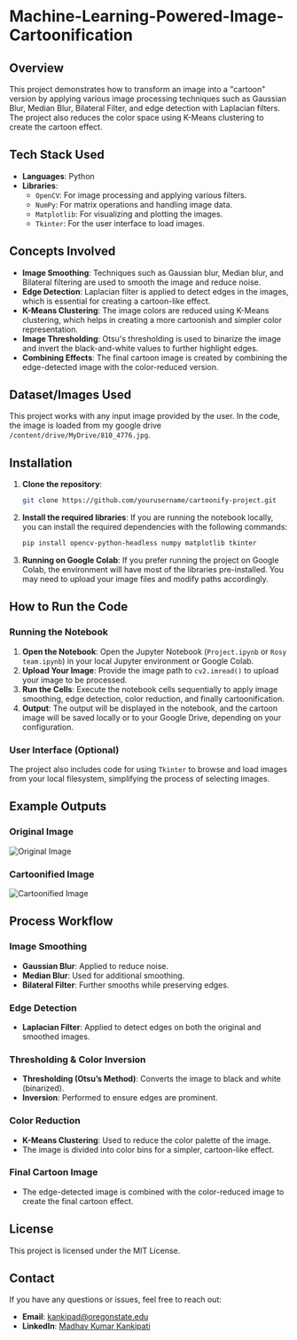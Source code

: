 # Machine-Learning-Powered-Image-Cartoonification

## Overview
This project demonstrates how to transform an image into a "cartoon" version by applying various image processing techniques such as Gaussian Blur, Median Blur, Bilateral Filter, and edge detection with Laplacian filters. The project also reduces the color space using K-Means clustering to create the cartoon effect.

## Tech Stack Used
- **Languages**: Python
- **Libraries**: 
  - `OpenCV`: For image processing and applying various filters.
  - `NumPy`: For matrix operations and handling image data.
  - `Matplotlib`: For visualizing and plotting the images.
  - `Tkinter`: For the user interface to load images.

## Concepts Involved
- **Image Smoothing**: Techniques such as Gaussian blur, Median blur, and Bilateral filtering are used to smooth the image and reduce noise.
- **Edge Detection**: Laplacian filter is applied to detect edges in the images, which is essential for creating a cartoon-like effect.
- **K-Means Clustering**: The image colors are reduced using K-Means clustering, which helps in creating a more cartoonish and simpler color representation.
- **Image Thresholding**: Otsu's thresholding is used to binarize the image and invert the black-and-white values to further highlight edges.
- **Combining Effects**: The final cartoon image is created by combining the edge-detected image with the color-reduced version.

## Dataset/Images Used
This project works with any input image provided by the user. In the code, the image is loaded from my google drive `/content/drive/MyDrive/810_4776.jpg`.

## Installation

1. **Clone the repository**:
   ```bash
   git clone https://github.com/yourusername/cartoonify-project.git

2. **Install the required libraries**:
   If you are running the notebook locally, you can install the required dependencies with the following commands:
   ```bash
   pip install opencv-python-headless numpy matplotlib tkinter
3. **Running on Google Colab**: 
   If you prefer running the project on Google Colab, the environment will have most of the libraries pre-installed. You may need to upload your image files and modify paths accordingly.

## How to Run the Code

### Running the Notebook
1. **Open the Notebook**: Open the Jupyter Notebook (`Project.ipynb` or `Rosy team.ipynb`) in your local Jupyter environment or Google Colab.
2. **Upload Your Image**: Provide the image path to `cv2.imread()` to upload your image to be processed.
3. **Run the Cells**: Execute the notebook cells sequentially to apply image smoothing, edge detection, color reduction, and finally cartoonification.
4. **Output**: The output will be displayed in the notebook, and the cartoon image will be saved locally or to your Google Drive, depending on your configuration.

### User Interface (Optional)
The project also includes code for using `Tkinter` to browse and load images from your local filesystem, simplifying the process of selecting images.

## Example Outputs

### Original Image
![Original Image](path_to_original_image.jpg)

### Cartoonified Image
![Cartoonified Image](path_to_cartoonified_image.jpg)

## Process Workflow

### Image Smoothing
- **Gaussian Blur**: Applied to reduce noise.
- **Median Blur**: Used for additional smoothing.
- **Bilateral Filter**: Further smooths while preserving edges.

### Edge Detection
- **Laplacian Filter**: Applied to detect edges on both the original and smoothed images.

### Thresholding & Color Inversion
- **Thresholding (Otsu’s Method)**: Converts the image to black and white (binarized).
- **Inversion**: Performed to ensure edges are prominent.

### Color Reduction
- **K-Means Clustering**: Used to reduce the color palette of the image.
- The image is divided into color bins for a simpler, cartoon-like effect.

### Final Cartoon Image
- The edge-detected image is combined with the color-reduced image to create the final cartoon effect.

## License
This project is licensed under the MIT License.

## Contact
If you have any questions or issues, feel free to reach out:
- **Email**: kankipad@oregonstate.edu
- **LinkedIn**: [Madhav Kumar Kankipati](https://www.linkedin.com/in/madhav-kumar-kankipati-49293a182/)
